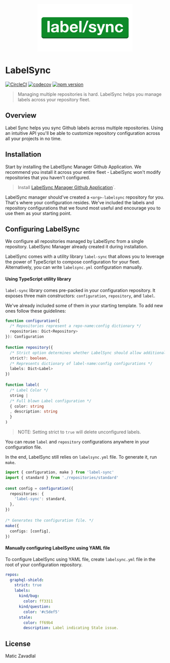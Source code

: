 <p align="center"><img src="media/logo.png" width="300" /></p>

# LabelSync

[![CircleCI](https://circleci.com/gh/maticzav/label-sync/tree/master.svg?style=shield)](https://circleci.com/gh/maticzav/label-sync/tree/master)
[![codecov](https://codecov.io/gh/maticzav/label-sync/branch/master/graph/badge.svg)](https://codecov.io/gh/maticzav/label-sync)
[![npm version](https://badge.fury.io/js/label-sync.svg)](https://badge.fury.io/js/label-sync)

> Managing multiple repositories is hard. LabelSync helps you manage labels across your repository fleet.

## Overview

Label Sync helps you sync Github labels across multiple repositories. Using an intuitive API you'll be able to customize repository configuration across all your projects in no time.

## Installation

Start by installing the LabelSync Manager Github Application. We recommend you install it across your entire fleet - LabelSync won't modify repositories that you haven't configured.

> Install [LabelSync Manager Github Application]()`.

LabelSync manager should've created a `<org>-labelsync` repository for you. That's where your configuration resides. We've included the labels and repository configurations that we found most useful and encourage you to use them as your starting point.

## Configuring LabelSync

We configure all repositories managed by LabelSync from a single repository. LabelSync Manager already created it during installation.

LabelSync comes with a utility library `label-sync` that allows you to leverage the power of TypeScript to compose configuration for your fleet. Alternatively, you can write `labelsync.yml` configuration manually.

#### Using TypeScript utility library

`label-sync` library comes pre-packed in your configuration repository. It exposes three main constructors: `configuration`, `repository`, and `label`.

We've already included some of them in your starting template. To add new ones follow these guidelines:

```ts
function configuration({
  /* Repositories represent a repo-name:config dictionary */
  repositories: Dict<Repository>
}): Configuration

function repository({
  /* Strict option determines whether LabelSync should allow additional labels or limit available ones to your configuration */
  strict?: boolean,
  /* Represents dictionary of label-name:config configurations */
  labels: Dict<Label>
})

function label(
  /* Label Color */
  string |
  /* Full blown Label configuration */
  { color: string
  , description: string
  }
)
```

> NOTE: Setting strict to `true` will delete unconfigured labels.

You can reuse `label` and `repository` configurations anywhere in your configuration file.

In the end, LabelSync still relies on `labelsync.yml` file. To generate it, run `make`.

```ts
import { configuration, make } from 'label-sync'
import { standard } from './repositories/standard'

const config = configuration({
  repositories: {
    'label-sync': standard,
  },
})

/* Generates the configuration file. */
make({
  configs: [config],
})
```

#### Manually configuring LabelSync using YAML file

To configure LabelSync using YAML file, create `labelsync.yml` file in the root of your configuration repository.

```yml
repos:
  graphql-shield:
    strict: true
    labels:
      kind/bug:
        color: ff3311
      kind/question:
        color: '#c5def5'
      stale:
        color: ff69b4
        description: Label indicating Stale issue.
```

## License

Matic Zavadlal
